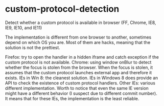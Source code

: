# custom-protocol-detection
Detect whether a custom protocol is available in browser (FF, Chrome, IE8, IE9, IE10, and IE11)

The implementation is different from one browser to another, sometimes depend on which OS you are. Most of them are hacks, meaning that the solution is not the prettiest.

Firefox: try to open the handler in a hidden iframe and catch exception if the custom protocol is not available.
Chrome: using window onBlur to detect whether the focus is stolen from the browser. When the focus is stolen, it assumes that the custom protocol launches external app and therefore it exists.
IEs in Win 8: the cleanest solution. IEs in Windows 8 does provide an API to check the existence of custom protocol handlers.
Other IEs: various different implementation. Worth to notice that even the same IE version might have a different behavior (I suspect due to different commit number). It means that for these IEs, the implementation is the least reliable.
